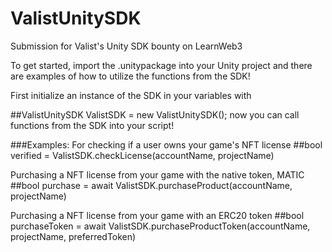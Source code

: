 # ValistUnitySDK

Submission for Valist's Unity SDK bounty on LearnWeb3

To get started, import the .unitypackage into your Unity project and there are examples of how to utilize the functions from the SDK!

First initialize an instance of the SDK in your variables with

##ValistUnitySDK ValistSDK = new ValistUnitySDK();
now you can call functions from the SDK into your script!

###Examples:
For checking if a user owns your game's NFT license
##bool verified = ValistSDK.checkLicense(accountName, projectName)

Purchasing a NFT license from your game with the native token, MATIC
##bool purchase = await ValistSDK.purchaseProduct(accountName, projectName)

Purchasing a NFT license from your game with an ERC20 token
##bool purchaseToken = await ValistSDK.purchaseProductToken(accountName, projectName, preferredToken)
